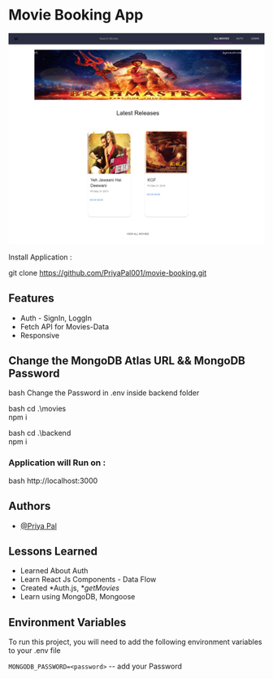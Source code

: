 # Movie Booking App

![Logo](output.png)

Install Application :


 git clone https://github.com/PriyaPal001/movie-booking.git


## Features

- Auth - SignIn, LoggIn
- Fetch API for Movies-Data
- Responsive

## Change the MongoDB Atlas URL && MongoDB Password

bash
  Change the Password in .env inside backend folder


bash
  cd .\movies\
  npm i


bash
  cd .\backend\
  npm i


### Application will Run on :

bash
    http://localhost:3000


## Authors

- [@Priya Pal](https://github.com/PriyaPal001)

## Lessons Learned

- Learned About Auth
- Learn React Js Components - Data Flow
- Created *Auth.js, **getMovies*
- Learn using MongoDB, Mongoose

## Environment Variables

To run this project, you will need to add the following environment variables to your .env file

`MONGODB_PASSWORD=<password>` -- add your Password
